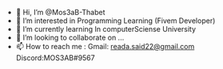 - 👋 Hi, I’m @Mos3aB-Thabet
- 👀 I’m interested in Programming Learning (Fivem Developer)
- 🌱 I’m currently learning In computerSciense University 
- 💞️ I’m looking to collaborate on ...
- 📫 How to reach me :
  Gmail: reada.said22@gmail.com
  Discord:MOS3AB#9567

<!---
Mos3aB-Thabet/Mos3aB-Thabet is a ✨ special ✨ repository because its `README.md` (this file) appears on your GitHub profile.
You can click the Preview link to take a look at your changes.
--->
